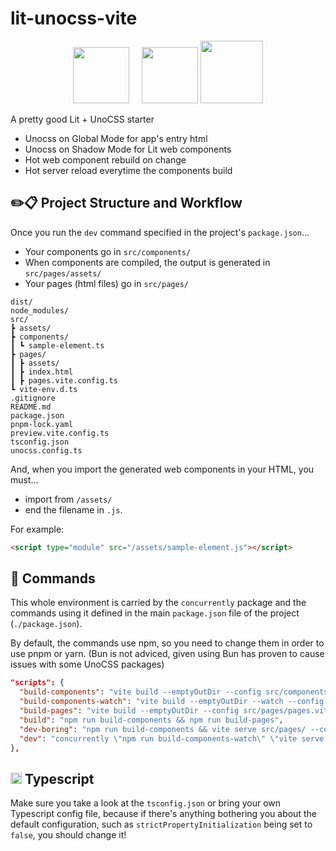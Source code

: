 # lit-unocss-vite

<div align="center">
<img src="https://cdn.worldvectorlogo.com/logos/lit-1.svg" height="90px">
<span>   </span>
<img src="https://images.opencollective.com/unocss/040a0fb/logo/256.png" height="90px">
<img src="https://vitejs.dev/logo-with-shadow.png" height="100px">
</div>

A pretty good Lit + UnoCSS starter

- Unocss on Global Mode for app's entry html
- Unocss on Shadow Mode for Lit web components
- Hot web component rebuild on change
- Hot server reload everytime the components build

## ✏️📋 Project Structure and Workflow

Once you run the `dev` command specified in the project's `package.json`...

- Your components go in `src/components/`
- When components are compiled, the output is generated in `src/pages/assets/`
- Your pages (html files) go in `src/pages/`

```
dist/
node_modules/
src/
┣ assets/
┣ components/
┃ ┗ sample-element.ts
┣ pages/
┃ ┣ assets/
┃ ┣ index.html
┃ ┣ pages.vite.config.ts
┗ vite-env.d.ts
.gitignore
README.md
package.json
pnpm-lock.yaml
preview.vite.config.ts
tsconfig.json
unocss.config.ts
```

And, when you import the generated web components in your HTML, you must...

- import from `/assets/`
- end the filename in `.js`.

For example:
```html
<script type="module" src="/assets/sample-element.js"></script>
```

## 📢 Commands

This whole environment is carried by the `concurrently` package and the commands using it defined in the main `package.json` file of the project (`./package.json`).

By default, the commands use npm, so you need to change them in order to use pnpm or yarn. (Bun is not adviced, given using Bun has proven to cause issues with some UnoCSS packages)

```json
"scripts": {
  "build-components": "vite build --emptyOutDir --config src/components/components.vite.config.ts",
  "build-components-watch": "vite build --emptyOutDir --watch --config src/components/components.vite.config.ts",
  "build-pages": "vite build --emptyOutDir --config src/pages/pages.vite.config.ts",
  "build": "npm run build-components && npm run build-pages",
  "dev-boring": "npm run build-components && vite serve src/pages/ --config src/pages/pages.vite.config.ts",
  "dev": "concurrently \"npm run build-components-watch\" \"vite serve src/pages/ --config src/pages/pages.vite.config.ts\""
},
```

<h2> <img src="https://upload.wikimedia.org/wikipedia/commons/thumb/4/4c/Typescript_logo_2020.svg/1200px-Typescript_logo_2020.svg.png" width="18px"> Typescript </h2>

Make sure you take a look at the `tsconfig.json` or bring your own Typescript config file, because if there's anything bothering you about the default configuration, such as `strictPropertyInitialization` being set to `false`, you should change it!